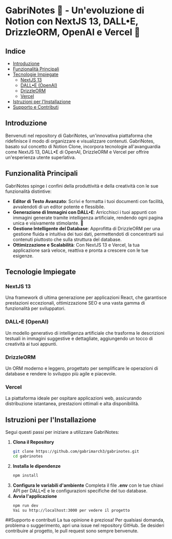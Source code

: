 # GabriNotes 📝 - Un'evoluzione di Notion con NextJS 13, DALL•E, DrizzleORM, OpenAI e Vercel 🚀

## Indice
- [Introduzione](#introduzione)
- [Funzionalità Principali](#funzionalità-principali)
- [Tecnologie Impiegate](#tecnologie-impiegate)
  - [NextJS 13](#nextjs-13)
  - [DALL•E (OpenAI)](#dall•e-openai)
  - [DrizzleORM](#drizzleorm)
  - [Vercel](#vercel)
- [Istruzioni per l'Installazione](#istruzioni-per-linstallazione)
- [Supporto e Contributi](#supporto-e-contributi)

## Introduzione
Benvenuti nel repository di GabriNotes, un'innovativa piattaforma che ridefinisce il modo di organizzare e visualizzare contenuti. GabriNotes, basato sul concetto di Notion Clone, incorpora tecnologie all'avanguardia come NextJS 13, DALL•E di OpenAI, DrizzleORM e Vercel per offrire un'esperienza utente superlativa.

## Funzionalità Principali
GabriNotes spinge i confini della produttività e della creatività con le sue funzionalità distintive:

- **Editor di Testo Avanzato**: Scrivi e formatta i tuoi documenti con facilità, avvalendoti di un editor potente e flessibile.
- **Generazione di Immagini con DALL•E**: Arricchisci i tuoi appunti con immagini generate tramite intelligenza artificiale, rendendo ogni pagina unica e visivamente stimolante. 🎨
- **Gestione Intelligente del Database**: Approfitta di DrizzleORM per una gestione fluida e intuitiva dei tuoi dati, permettendoti di concentrarti sui contenuti piuttosto che sulla struttura del database.
- **Ottimizzazione e Scalabilità**: Con NextJS 13 e Vercel, la tua applicazione sarà veloce, reattiva e pronta a crescere con le tue esigenze.

## Tecnologie Impiegate

### NextJS 13
Una framework di ultima generazione per applicazioni React, che garantisce prestazioni eccezionali, ottimizzazione SEO e una vasta gamma di funzionalità per sviluppatori.

### DALL•E (OpenAI)
Un modello generativo di intelligenza artificiale che trasforma le descrizioni testuali in immagini suggestive e dettagliate, aggiungendo un tocco di creatività ai tuoi appunti.

### DrizzleORM
Un ORM moderno e leggero, progettato per semplificare le operazioni di database e rendere lo sviluppo più agile e piacevole.

### Vercel
La piattaforma ideale per ospitare applicazioni web, assicurando distribuzione istantanea, prestazioni ottimali e alta disponibilità.

## Istruzioni per l'Installazione

Segui questi passi per iniziare a utilizzare GabriNotes:

1. **Clona il Repository**
   ```bash
   git clone https://github.com/gabrimarch3/gabrinotes.git
   cd gabrinotes

2. **Installa le dipendenze**
   ```bash
   npm install
3. **Configura le variabili d'ambiente**
   Completa il file **.env** con le tue chiavi API per DALL•E e le configurazioni specifiche del tuo database.
4. **Avvia l'applicazione**
   ```bash
   npm run dev
   Vai su http://localhost:3000 per vedere il progetto

##Supporto e contributi
La tua opinione è preziosa! Per qualsiasi domanda, problema o suggerimento, apri una issue nel repository GitHub. Se desideri contribuire al progetto, le pull request sono sempre benvenute.

